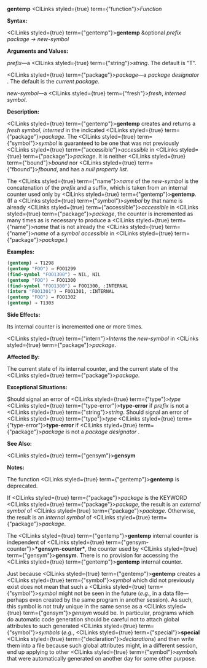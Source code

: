 **gentemp** <ClLinks styled={true} term={"function"}><i>Function</i></ClLinks> 



**Syntax:** 



<ClLinks styled={true} term={"gentemp"}><b>gentemp</b></ClLinks> &amp;optional *prefix package → new-symbol* 



**Arguments and Values:** 



*prefix*—a <ClLinks styled={true} term={"string"}><i>string</i></ClLinks>. The default is "T". 



<ClLinks styled={true} term={"package"}><i>package</i></ClLinks>—a *package designator* . The default is the *current package*. 



*new-symbol*—a <ClLinks styled={true} term={"fresh"}><i>fresh</i></ClLinks>, *interned symbol*. 



**Description:** 



<ClLinks styled={true} term={"gentemp"}><b>gentemp</b></ClLinks> creates and returns a *fresh symbol*, *interned* in the indicated <ClLinks styled={true} term={"package"}><i>package</i></ClLinks>. The <ClLinks styled={true} term={"symbol"}><i>symbol</i></ClLinks> is guaranteed to be one that was not previously <ClLinks styled={true} term={"accessible"}><i>accessible</i></ClLinks> in <ClLinks styled={true} term={"package"}><i>package</i></ClLinks>. It is neither <ClLinks styled={true} term={"bound"}><i>bound</i></ClLinks> nor <ClLinks styled={true} term={"fbound"}><i>fbound</i></ClLinks>, and has a *null property list*. 



The <ClLinks styled={true} term={"name"}><i>name</i></ClLinks> of the *new-symbol* is the concatenation of the *prefix* and a suffix, which is taken from an internal counter used only by <ClLinks styled={true} term={"gentemp"}><b>gentemp</b></ClLinks>. (If a <ClLinks styled={true} term={"symbol"}><i>symbol</i></ClLinks> by that name is already <ClLinks styled={true} term={"accessible"}><i>accessible</i></ClLinks> in <ClLinks styled={true} term={"package"}><i>package</i></ClLinks>, the counter is incremented as many times as is necessary to produce a <ClLinks styled={true} term={"name"}><i>name</i></ClLinks> that is not already the <ClLinks styled={true} term={"name"}><i>name</i></ClLinks> of a *symbol accessible* in <ClLinks styled={true} term={"package"}><i>package</i></ClLinks>.) 



**Examples:**
```lisp
(gentemp) → T1298 
(gentemp "FOO") → FOO1299 
(find-symbol "FOO1300") → NIL, NIL 
(gentemp "FOO") → FOO1300 
(find-symbol "FOO1300") → FOO1300, :INTERNAL 
(intern "FOO1301") → FOO1301, :INTERNAL 
(gentemp "FOO") → FOO1302 
(gentemp) → T1303 
```
**Side Effects:** 



Its internal counter is incremented one or more times. 



<ClLinks styled={true} term={"intern"}><i>Interns</i></ClLinks> the *new-symbol* in <ClLinks styled={true} term={"package"}><i>package</i></ClLinks>. 



**Affected By:** 



The current state of its internal counter, and the current state of the <ClLinks styled={true} term={"package"}><i>package</i></ClLinks>. 







 



 



**Exceptional Situations:** 



Should signal an error of <ClLinks styled={true} term={"type"}><i>type</i></ClLinks> <ClLinks styled={true} term={"type-error"}><b>type-error</b></ClLinks> if *prefix* is not a <ClLinks styled={true} term={"string"}><i>string</i></ClLinks>. Should signal an error of <ClLinks styled={true} term={"type"}><i>type</i></ClLinks> <ClLinks styled={true} term={"type-error"}><b>type-error</b></ClLinks> if <ClLinks styled={true} term={"package"}><i>package</i></ClLinks> is not a *package designator* . 



**See Also:** 



<ClLinks styled={true} term={"gensym"}><b>gensym</b></ClLinks> 



**Notes:** 



The function <ClLinks styled={true} term={"gentemp"}><b>gentemp</b></ClLinks> is deprecated. 



If <ClLinks styled={true} term={"package"}><i>package</i></ClLinks> is the KEYWORD <ClLinks styled={true} term={"package"}><i>package</i></ClLinks>, the result is an *external symbol* of <ClLinks styled={true} term={"package"}><i>package</i></ClLinks>. Otherwise, the result is an *internal symbol* of <ClLinks styled={true} term={"package"}><i>package</i></ClLinks>. 



The <ClLinks styled={true} term={"gentemp"}><b>gentemp</b></ClLinks> internal counter is independent of <ClLinks styled={true} term={"gensym-counter"}><b>\*gensym-counter\*</b></ClLinks>, the counter used by <ClLinks styled={true} term={"gensym"}><b>gensym</b></ClLinks>. There is no provision for accessing the <ClLinks styled={true} term={"gentemp"}><b>gentemp</b></ClLinks> internal counter. 



Just because <ClLinks styled={true} term={"gentemp"}><b>gentemp</b></ClLinks> creates a <ClLinks styled={true} term={"symbol"}><i>symbol</i></ClLinks> which did not previously exist does not mean that such a <ClLinks styled={true} term={"symbol"}><i>symbol</i></ClLinks> might not be seen in the future (*e.g.*, in a data file—perhaps even created by the same program in another session). As such, this symbol is not truly unique in the same sense as a <ClLinks styled={true} term={"gensym"}><i>gensym</i></ClLinks> would be. In particular, programs which do automatic code generation should be careful not to attach global attributes to such generated <ClLinks styled={true} term={"symbol"}><i>symbols</i></ClLinks> (*e.g.*, <ClLinks styled={true} term={"special"}><b>special</b></ClLinks> <ClLinks styled={true} term={"declaration"}><i>declarations</i></ClLinks>) and then write them into a file because such global attributes might, in a different session, end up applying to other <ClLinks styled={true} term={"symbol"}><i>symbols</i></ClLinks> that were automatically generated on another day for some other purpose. 



